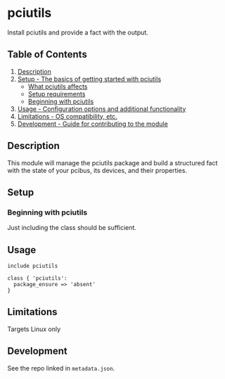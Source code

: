 # pciutils

Install pciutils and provide a fact with the output.

## Table of Contents

1. [Description](#description)
1. [Setup - The basics of getting started with pciutils](#setup)
    * [What pciutils affects](#what-pciutils-affects)
    * [Setup requirements](#setup-requirements)
    * [Beginning with pciutils](#beginning-with-pciutils)
1. [Usage - Configuration options and additional functionality](#usage)
1. [Limitations - OS compatibility, etc.](#limitations)
1. [Development - Guide for contributing to the module](#development)

## Description

This module will manage the pciutils package and build a structured fact
with the state of your pcibus, its devices, and their properties.

## Setup

### Beginning with pciutils

Just including the class should be sufficient.

## Usage

```puppet
include pciutils

class { 'pciutils':
  package_ensure => 'absent'
}
```

## Limitations

Targets Linux only

## Development

See the repo linked in `metadata.json`.
